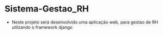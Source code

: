 # Sistema-Gestao_RH
 -  Neste projeto será desenvolvido uma aplicação web, para gestao de RH utilzando o framework django  
